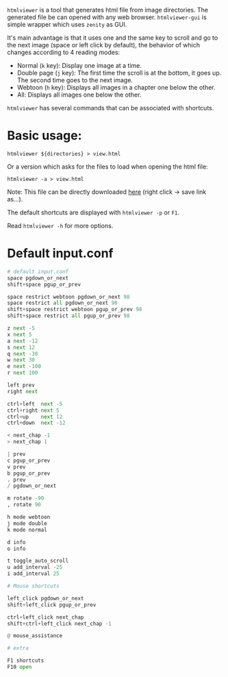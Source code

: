 `htmlviewer` is a tool that generates html file from image directories. The generated file be can opened with any web browser. `htmlviewer-gui` is simple wrapper which uses `zenity` as GUI.

It's main advantage is that it uses one and the same key to scroll and go to the next image (space or left click by default), the behavior of which changes according to 4 reading modes:

- Normal (`k` key): Display one image at a time.
- Double page (`j` key): The first time the scroll is at the bottom, it goes up. The second time goes to the next image.
- Webtoon (`h` key): Displays all images in a chapter one below the other.
- All: Displays all images one below the other.

`htmlviewer` has several commands that can be associated with shortcuts.


# Basic usage:

```
htmlviewer ${directories} > view.html
```

Or a version which asks for the files to load when opening the html file:

```
htmlviewer -a > view.html
```

Note: This file can be directly downloaded [here](https://jonathanpoelen.github.io/manga-viewer) (right click -> save link as...).

The default shortcuts are displayed with `htmlviewer -p` or `F1`.

Read `htmlviewer -h` for more options.


# Default input.conf

```py
# default input.conf
space pgdown_or_next
shift+space pgup_or_prev

space restrict webtoon pgdown_or_next 98
space restrict all pgdown_or_next 98
shift+space restrict webtoon pgup_or_prev 98
shift+space restrict all pgup_or_prev 98

z next -5
x next 5
a next -12
s next 12
q next -30
w next 30
e next -100
r next 100

left prev
right next

ctrl+left  next -5
ctrl+right next 5
ctrl+up    next 12
ctrl+down  next -12

< next_chap -1
> next_chap 1

| prev
c pgup_or_prev
v prev
b pgup_or_prev
. prev
/ pgdown_or_next

m rotate -90
, rotate 90

h mode webtoon
j mode double
k mode normal

d info
o info

t toggle_auto_scroll
u add_interval -25
i add_interval 25

# Mouse shortcuts

left_click pgdown_or_next
shift+left_click pgup_or_prev

ctrl+left_click next_chap
shift+ctrl+left_click next_chap -1

@ mouse_assistance

# extra

F1 shortcuts
F10 open
```
